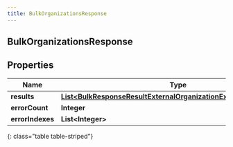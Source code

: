 ```yaml
---
title: BulkOrganizationsResponse
---
```

## BulkOrganizationsResponse


## Properties

| Name | Type | Description | Notes |
| ------------ | ------------- | ------------- | ------------- |
| **results** | <!----><!---->[**List&lt;BulkResponseResultExternalOrganizationExternalOrganization&gt;**](BulkResponseResultExternalOrganizationExternalOrganization.html)<!----> |  |  [optional] |
| **errorCount** | <!----><!---->**Integer**<!----> |  |  [optional] |
| **errorIndexes** | <!----><!---->**List&lt;Integer&gt;**<!----> |  |  [optional] |
{: class="table table-striped"}



